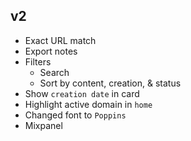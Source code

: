 ## v2

- Exact URL match
- Export notes
- Filters
  - Search
  - Sort by content, creation, & status
- Show `creation date` in card
- Highlight active domain in `home`
- Changed font to `Poppins`
- Mixpanel
